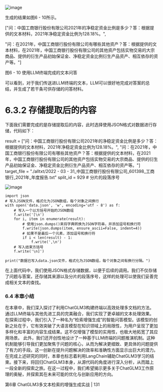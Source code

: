 
![image](https://github.com/user-attachments/assets/32433fc6-0e5f-4dce-8f49-804fc58a593c)


生成的结果如图6 - 10所示。

["问：中国工商银行股份有限公司2021年的净稳定资金比例是多少？答：根据提供的文本材料，2021年净稳定资金比例为128.18%。",

"问：在2021年，中国工商银行股份有限公司有哪些其他资产？答：根据提供的文本材料，在2021年，中国工商银行股份有限公司的其他资产包括实物交易的大宗商品、提供的衍生产品初始保证金、净稳定资金比例衍生产品资产、相互依存的资产等。"]

图6 - 10 使用LLM终端完成的文本问答


可以看到，对于我们传送进LLM终端的文本，LLM可以很好地完成对答案的总结，并生成了若干条可供存储的问答材料。

# 6.3.2 存储提取后的内容
下面我们需要完成的是存储提取后的内容，此时选择使用JSON格式对数据进行存储，代码如下：

result = ["问：中国工商银行股份有限公司2021年的净稳定资金比例是多少？答：根据提供的文本材料，2021年净稳定资金比例为128.18%。",
"问：在2021年，中国工商银行股份有限公司有哪些其他资产？答：根据提供的文本材料，在2021年，中国工商银行股份有限公司的其他资产包括实物交易的大宗商品、提供的衍生产品初始保证金、净稳定资金比例衍生产品资产、相互依存的资产等。"]
target_file = "./alltxt/2022 - 03 - 31_中国工商银行股份有限公司_601398_工商银行_2021年_年度报告.txt"
split_id = 929 # 分片的段落序号


![image](https://github.com/user-attachments/assets/a94f34c1-cfc2-44ec-984d-851c2558887c)

```
import json
# 写入JSON文件，格式化为JSON数组，每个对象之间换行
with open('data.json', 'w', encoding='utf - 8') as f:
    # 写入一个以方括号开始的JSON数组
    f.write('[\n')
    for i, item in enumerate(result):
        # 使用json.dumps()来将字典转换为JSON字符串，并添加逗号和换行符
        f.write(json.dumps(item, ensure_ascii=False, indent=4))
        # 如果不是最后一个元素，添加逗号和换行符
        if i < len(result) - 1:
            f.write(',\n')
    # 写入结束方括号
    f.write('\n]')

print("数据已写入data.json文件，格式化为JSON数组，每个对象之间有换行分隔。")
````
在上面代码中，我们使用JSON格式存储数据，以便于后续的调用。我们不仅存储了问题与答案，还存储其来源以及分片的段落序号，这样的处理可以使我们妥善完成相关文本的查找。

### 6.4 本章小结
在本章中，我们深入探讨了利用ChatGLM3构建终端以高效处理多文档的方法。通过LLM终端与其他先进工具的完美融合，我们实现了更卓越的文本处理效果。
在探索过程中，我们引入了一种名为“检索增强生成”的智能问答模型。该模型的创新之处在于，它有效突破了大语言模型在知识领域上的局限性，为用户呈现了更加多样化和丰富的内容生成结果。这不仅增强了模型的实用性，也极大地拓宽了其应用场景。
此外，我们还开创性地设计了一种基于LLM终端的问题推演机制。这种机制能够引导我们更加聚焦于问题的核心，从而为解决更细致、更具体的问题提供了有力的手段。这一创新在提升问题解决的效率和准确性方面显示出巨大的潜力。
在完成上述研究的同时，本章也标志着利用LangChain辅助ChatGLM3学习的结束。接下来，将回归ChatGLM3本身，从源代码的角度进行深入分析，从而踏上一段全新的探索之旅。在这一过程中，我们希望揭示更多关于ChatGLM3工作原理的奥秘，并探索其在未来可能的优化与创新应用的方向。

第6章 ChatGLM3多文本检索的增强生成实战 | 131 
